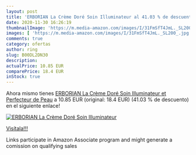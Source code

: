 ```yaml
---
layout: post
title: 'ERBORIAN La Crème Doré Soin Illuminateur al 41.03 % de descuento'
date: 2020-11-30 16:26:19
thumbnailImage: 'https://m.media-amazon.com/images/I/31FmSfT4JmL._SL200_.jpg'
images: [ 'https://m.media-amazon.com/images/I/31FmSfT4JmL._SL200_.jpg' ]
comments: true
category: ofertas
author: ring
slug: B00DL2DN30
description:
actualPrice: 10.85 EUR
comparePrice: 18.4 EUR
inStock: true
---
```


Ahora mismo tienes [ERBORIAN La Crème Doré Soin Illuminateur et Perfecteur de Peau](https://www.amazon.fr/dp/B00DL2DN30/?tag=tolees0d-21) a 10.85 EUR (original: 18.4 EUR) (41.03 %  de descuento) en el siguiente enlace!

[![ERBORIAN La Crème Doré Soin Illuminateur](https://m.media-amazon.com/images/I/31FmSfT4JmL._SL200_.jpg)](https://www.amazon.fr/dp/B00DL2DN30/?tag=tolees0d-21)

[Visítala!!!](https://www.amazon.fr/dp/B00DL2DN30/?tag=tolees0d-21)

Links participate in Amazon Associate program and might generate a comission on qualifying sales
